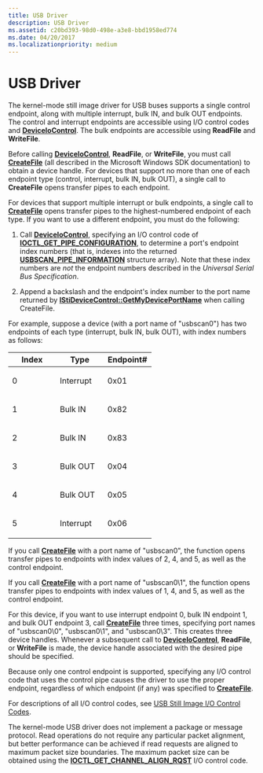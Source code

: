 ```yaml
---
title: USB Driver
description: USB Driver
ms.assetid: c20bd393-98d0-498e-a3e8-bbd1958ed774
ms.date: 04/20/2017
ms.localizationpriority: medium
---
```


# USB Driver





The kernel-mode still image driver for USB buses supports a single control endpoint, along with multiple interrupt, bulk IN, and bulk OUT endpoints. The control and interrupt endpoints are accessible using I/O control codes and [**DeviceIoControl**](https://docs.microsoft.com/windows/desktop/api/ioapiset/nf-ioapiset-deviceiocontrol). The bulk endpoints are accessible using **ReadFile** and **WriteFile**.

Before calling [**DeviceIoControl**](https://docs.microsoft.com/windows/desktop/api/ioapiset/nf-ioapiset-deviceiocontrol), **ReadFile**, or **WriteFile**, you must call [**CreateFile**](https://docs.microsoft.com/windows/desktop/api/fileapi/nf-fileapi-createfilea) (all described in the Microsoft Windows SDK documentation) to obtain a device handle. For devices that support no more than one of each endpoint type (control, interrupt, bulk IN, bulk OUT), a single call to **CreateFile** opens transfer pipes to each endpoint.

For devices that support multiple interrupt or bulk endpoints, a single call to [**CreateFile**](https://docs.microsoft.com/windows/desktop/api/fileapi/nf-fileapi-createfilea) opens transfer pipes to the highest-numbered endpoint of each type. If you want to use a different endpoint, you must do the following:

1.  Call [**DeviceIoControl**](https://docs.microsoft.com/windows/desktop/api/ioapiset/nf-ioapiset-deviceiocontrol), specifying an I/O control code of [**IOCTL\_GET\_PIPE\_CONFIGURATION**](https://docs.microsoft.com/windows-hardware/drivers/ddi/usbscan/ni-usbscan-ioctl_get_pipe_configuration), to determine a port's endpoint index numbers (that is, indexes into the returned [**USBSCAN\_PIPE\_INFORMATION**](https://docs.microsoft.com/windows-hardware/drivers/ddi/usbscan/ns-usbscan-_usbscan_pipe_information) structure array). Note that these index numbers are *not* the endpoint numbers described in the *Universal Serial Bus Specification*.

2.  Append a backslash and the endpoint's index number to the port name returned by [**IStiDeviceControl::GetMyDevicePortName**](https://docs.microsoft.com/windows-hardware/drivers/ddi/stiusd/nf-stiusd-istidevicecontrol-getmydeviceportname) when calling CreateFile.

For example, suppose a device (with a port name of "usbscan0") has two endpoints of each type (interrupt, bulk IN, bulk OUT), with index numbers as follows:

<table>
<colgroup>
<col width="33%" />
<col width="33%" />
<col width="33%" />
</colgroup>
<thead>
<tr class="header">
<th>Index</th>
<th>Type</th>
<th>Endpoint#</th>
</tr>
</thead>
<tbody>
<tr class="odd">
<td><p>0</p></td>
<td><p>Interrupt</p></td>
<td><p>0x01</p></td>
</tr>
<tr class="even">
<td><p>1</p></td>
<td><p>Bulk IN</p></td>
<td><p>0x82</p></td>
</tr>
<tr class="odd">
<td><p>2</p></td>
<td><p>Bulk IN</p></td>
<td><p>0x83</p></td>
</tr>
<tr class="even">
<td><p>3</p></td>
<td><p>Bulk OUT</p></td>
<td><p>0x04</p></td>
</tr>
<tr class="odd">
<td><p>4</p></td>
<td><p>Bulk OUT</p></td>
<td><p>0x05</p></td>
</tr>
<tr class="even">
<td><p>5</p></td>
<td><p>Interrupt</p></td>
<td><p>0x06</p></td>
</tr>
</tbody>
</table>

 

If you call [**CreateFile**](https://docs.microsoft.com/windows/desktop/api/fileapi/nf-fileapi-createfilea) with a port name of "usbscan0", the function opens transfer pipes to endpoints with index values of 2, 4, and 5, as well as the control endpoint.

If you call [**CreateFile**](https://docs.microsoft.com/windows/desktop/api/fileapi/nf-fileapi-createfilea) with a port name of "usbscan0\\1", the function opens transfer pipes to endpoints with index values of 1, 4, and 5, as well as the control endpoint.

For this device, if you want to use interrupt endpoint 0, bulk IN endpoint 1, and bulk OUT endpoint 3, call [**CreateFile**](https://docs.microsoft.com/windows/desktop/api/fileapi/nf-fileapi-createfilea) three times, specifying port names of "usbscan0\\0", "usbscan0\\1", and "usbscan0\\3". This creates three device handles. Whenever a subsequent call to [**DeviceIoControl**](https://docs.microsoft.com/windows/desktop/api/ioapiset/nf-ioapiset-deviceiocontrol), **ReadFile**, or **WriteFile** is made, the device handle associated with the desired pipe should be specified.

Because only one control endpoint is supported, specifying any I/O control code that uses the control pipe causes the driver to use the proper endpoint, regardless of which endpoint (if any) was specified to [**CreateFile**](https://docs.microsoft.com/windows/desktop/api/fileapi/nf-fileapi-createfilea).

For descriptions of all I/O control codes, see [USB Still Image I/O Control Codes](https://docs.microsoft.com/windows-hardware/drivers/ddi/_image/index).

The kernel-mode USB driver does not implement a package or message protocol. Read operations do not require any particular packet alignment, but better performance can be achieved if read requests are aligned to maximum packet size boundaries. The maximum packet size can be obtained using the [**IOCTL\_GET\_CHANNEL\_ALIGN\_RQST**](https://docs.microsoft.com/windows-hardware/drivers/ddi/usbscan/ni-usbscan-ioctl_get_channel_align_rqst) I/O control code.

 

 




